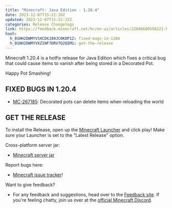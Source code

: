 ```yaml
---
title: "Minecraft: Java Edition - 1.20.4"
date: 2023-12-07T15:22:18Z
updated: 2023-12-07T15:22:32Z
categories: Release Changelogs
link: https://feedback.minecraft.net/hc/en-us/articles/22046600558221-Minecraft-Java-Edition-1-20-4
hash:
  h_01HH2DWMYVSXCDXJ89JC0K8P1Z: fixed-bugs-in-1204
  h_01HH2DWMYVXZ1NF7DRV7Q2Q5M1: get-the-release
---
```


Minecraft 1.20.4 is a hotfix release for Java Edition which fixes a critical bug that could cause items to vanish after being stored in a Decorated Pot.

Happy Pot Smashing!

## FIXED BUGS IN 1.20.4

- [MC-267185](https://bugs.mojang.com/browse/MC-267185): Decorated pots can delete items when reloading the world

## GET THE RELEASE

To install the Release, open up the [Minecraft Launcher](https://www.minecraft.net/download.html) and click play! Make sure your Launcher is set to the "Latest Release” option.

Cross-platform server jar:

- [Minecraft server jar](https://piston-data.mojang.com/v1/objects/8dd1a28015f51b1803213892b50b7b4fc76e594d/server.jar)

Report bugs here:

- [Minecraft issue tracker](https://bugs.mojang.com/projects/MC/summary)!

Want to give feedback?

- For any feedback and suggestions, head over to the [Feedback site](https://feedback.minecraft.net/). If you're feeling chatty, join us over at the [official Minecraft Discord](https://discordapp.com/invite/minecraft).
